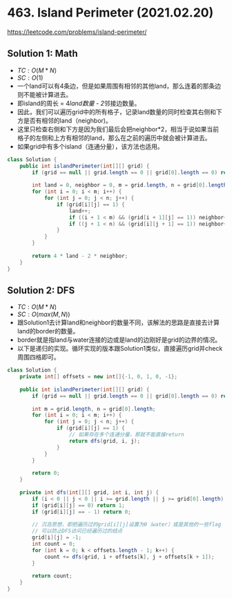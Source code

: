 # 463. Island Perimeter (2021.02.20)

https://leetcode.com/problems/island-perimeter/

## Solution 1: Math

- $TC:O(M*N)$
- $SC:O(1)$
- 一个land可以有4条边，但是如果周围有相邻的其他land，那么连着的那条边则不能被计算进去。
- 即island的周长 = 4*land数量 - 2*邻接边数量。
- 因此，我们可以遍历grid中的所有格子，记录land数量的同时检查其右侧和下方是否有相邻的land（neighbor)。
- 这里只检查右侧和下方是因为我们最后会把neighbor*2，相当于说如果当前格子的左侧和上方有相邻的land，那么在之前的遍历中就会被计算进去。
- 如果grid中有多个island（连通分量），该方法也适用。

```java
class Solution {
    public int islandPerimeter(int[][] grid) {
        if (grid == null || grid.length == 0 || grid[0].length == 0) return 0;
        
        int land = 0, neighbor = 0, m = grid.length, n = grid[0].length;
        for (int i = 0; i < m; i++) {
            for (int j = 0; j < n; j++) {
                if (grid[i][j] == 1) {
                    land++;
                    if ((i + 1 < m) && (grid[i + 1][j] == 1)) neighbor++;
                    if ((j + 1 < n) && (grid[i][j + 1] == 1)) neighbor++;
                }
            }
        }
        
        return 4 * land - 2 * neighbor;
    }
}
```

## Solution 2: DFS

- $TC:O(M*N)$
- $SC:O(max(M,N))$
- 跟Solution1去计算land和neighbor的数量不同，该解法的思路是直接去计算land的border的数量。
- border就是指land与water连接的边或是land的边刚好是grid的边界的情况。
- 以下是递归的实现。循环实现的版本跟Solution1类似，直接遍历grid并check周围四格即可。

```java
class Solution {
    private int[] offsets = new int[]{-1, 0, 1, 0, -1};
    
    public int islandPerimeter(int[][] grid) {
        if (grid == null || grid.length == 0 || grid[0].length == 0) return 0;
        
        int m = grid.length, n = grid[0].length;
        for (int i = 0; i < m; i++) {
            for (int j = 0; j < n; j++) {
                if (grid[i][j] == 1) {
                    // 如果存在多个连通分量，那就不能直接return
                    return dfs(grid, i, j);
                }
            }
        }
        
        return 0;
    }
    
    private int dfs(int[][] grid, int i, int j) {
        if (i < 0 || j < 0 || i >= grid.length || j >= grid[0].length) return 1;
        if (grid[i][j] == 0) return 1;
        if (grid[i][j] == - 1) return 0;
        
        // 沉岛思想，即把遍历过的grid[i][j]设置为0（water）或是其他的一些flag
        // 可以防止DFS访问已经遍历过的结点
        grid[i][j] = -1;
        int count = 0;
        for (int k = 0; k < offsets.length - 1; k++) {
            count += dfs(grid, i + offsets[k], j + offsets[k + 1]);
        }
        
        return count;
    }
}
```
